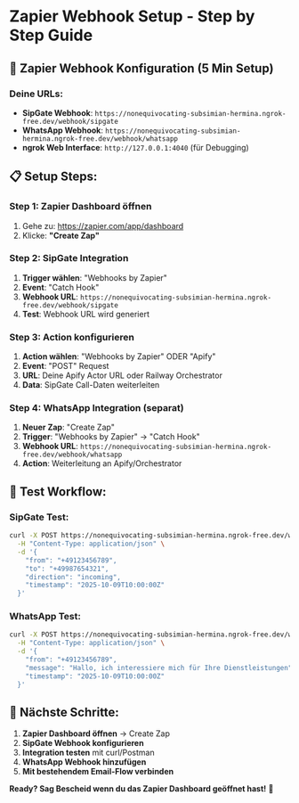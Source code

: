 # Zapier Webhook Setup - Step by Step Guide

## 🚀 Zapier Webhook Konfiguration (5 Min Setup)

### **Deine URLs:**
- **SipGate Webhook**: `https://nonequivocating-subsimian-hermina.ngrok-free.dev/webhook/sipgate`
- **WhatsApp Webhook**: `https://nonequivocating-subsimian-hermina.ngrok-free.dev/webhook/whatsapp`
- **ngrok Web Interface**: `http://127.0.0.1:4040` (für Debugging)

## 📋 **Setup Steps:**

### **Step 1: Zapier Dashboard öffnen**
1. Gehe zu: https://zapier.com/app/dashboard
2. Klicke: **"Create Zap"**

### **Step 2: SipGate Integration**
1. **Trigger wählen**: "Webhooks by Zapier"
2. **Event**: "Catch Hook"  
3. **Webhook URL**: `https://nonequivocating-subsimian-hermina.ngrok-free.dev/webhook/sipgate`
4. **Test**: Webhook URL wird generiert

### **Step 3: Action konfigurieren**
1. **Action wählen**: "Webhooks by Zapier" ODER "Apify"
2. **Event**: "POST" Request
3. **URL**: Deine Apify Actor URL oder Railway Orchestrator
4. **Data**: SipGate Call-Daten weiterleiten

### **Step 4: WhatsApp Integration (separat)**
1. **Neuer Zap**: "Create Zap"
2. **Trigger**: "Webhooks by Zapier" → "Catch Hook"
3. **Webhook URL**: `https://nonequivocating-subsimian-hermina.ngrok-free.dev/webhook/whatsapp`
4. **Action**: Weiterleitung an Apify/Orchestrator

## 🧪 **Test Workflow:**

### **SipGate Test:**
```bash
curl -X POST https://nonequivocating-subsimian-hermina.ngrok-free.dev/webhook/sipgate \
  -H "Content-Type: application/json" \
  -d '{
    "from": "+49123456789",
    "to": "+49987654321", 
    "direction": "incoming",
    "timestamp": "2025-10-09T10:00:00Z"
  }'
```

### **WhatsApp Test:**
```bash
curl -X POST https://nonequivocating-subsimian-hermina.ngrok-free.dev/webhook/whatsapp \
  -H "Content-Type: application/json" \
  -d '{
    "from": "+49123456789",
    "message": "Hallo, ich interessiere mich für Ihre Dienstleistungen",
    "timestamp": "2025-10-09T10:00:00Z"
  }'
```

## 🎯 **Nächste Schritte:**

1. **Zapier Dashboard öffnen** → Create Zap
2. **SipGate Webhook konfigurieren**  
3. **Integration testen** mit curl/Postman
4. **WhatsApp Webhook hinzufügen**
5. **Mit bestehendem Email-Flow verbinden**

**Ready? Sag Bescheid wenn du das Zapier Dashboard geöffnet hast!** 🚀